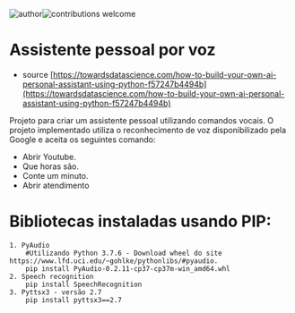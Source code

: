 ![author](https://img.shields.io/badge/author-titocampos-red.svg)![contributions welcome](https://img.shields.io/badge/contributions-welcome-brightgreen.svg?style=flat)

# Assistente pessoal por voz
- source [https://towardsdatascience.com/how-to-build-your-own-ai-personal-assistant-using-python-f57247b4494b](https://towardsdatascience.com/how-to-build-your-own-ai-personal-assistant-using-python-f57247b4494b)

Projeto para criar um assistente pessoal utilizando comandos vocais.
O projeto implementado utiliza o reconhecimento de voz disponibilizado pela Google e aceita os seguintes comando:
 - Abrir Youtube.
 - Que horas são.
 - Conte um minuto.
 - Abrir atendimento

# Bibliotecas instaladas usando PIP:
	
	1. PyAudio
	    #Utilizando Python 3.7.6 - Download wheel do site https://www.lfd.uci.edu/~gohlke/pythonlibs/#pyaudio.
	    pip install PyAudio‑0.2.11‑cp37‑cp37m‑win_amd64.whl
	2. Speech recognition
	    pip install SpeechRecognition
	3. Pyttsx3 - versão 2.7
	    pip install pyttsx3==2.7
